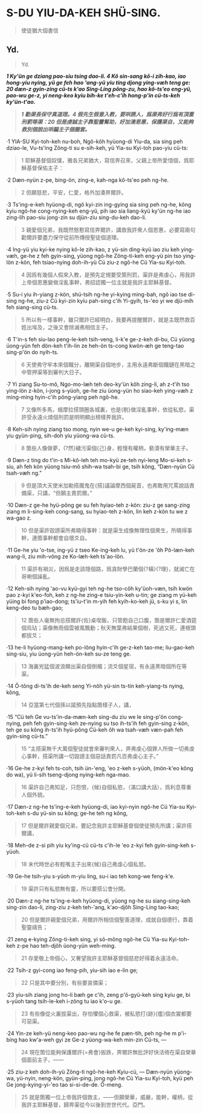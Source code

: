 
# S-DU YIU-DA-KEH SHÜ-SING.

> 使徒猶大個書信


## Yd. 

> Yd.

**_1 Ky'ün ge dziang pao-siu tsing dao-li. 4 Kô sin-sang kô-i zih-kao, iao hong-yiu nying, yü ge feh hao 'ang-yü yiu ting djong ying-væh teng ge: 20 dæn-z gyin-zing cü-ts k'ao Sing-Ling pông-zu, hao kô-ts'eo eng-yü, pao-wu ge-z, yi neng-keo kyiu bih-ke t'eh-c'ih hong-p'in cü-ts-keh ky'ün-t'ao._**

> **_1 勸渠長保守真道理。4 假先生假意入教，要哄誘人，爲渠弗好行爲有頂重刑罰等渠：20 但是虔誠主子靠聖靈幫助，好加湊恩惠，保護渠自，又能夠救別個脫出哄騙主子個圈套。_**

·1 YIA-SU Kyi-toh-keh nu-boh, Ngô-kôh hyüong-di Yiu-da, sia sing peh dziao-le, Vu-ts'ing Zông-ti su e-sih-keh, yü Yia-su Kyi-toh pao-yiu cü-ts:

> 1 耶穌基督個奴僕，雅各兄弟猶大，寫信畀召來，父親上帝所愛惜個，爲耶穌基督保佑主子：

·2 Dæn-nyün z-pe, bing-ön, zing-e, kah-nga kô-ts'eo peh ng-he.

> 2 但願慈悲，平安，仁愛，格外加湊畀爾許。

·3 Ts'ing-e-keh hyüong-di, ngô kyi-zin ing-gying sia sing peh ng-he, kông kyiu ngô-he cong-nying-keh eng-yü, pih iao sia liang-kyü ky'ün ng-he iao zing-lih pao-siu jong-zin su djün-ziu sing-du-keh dao-li.

> 3 親愛個兄弟，我既然慇懃寫信畀爾許，講救我許衆人個恩惠，必要寫兩句勸爾許要盡力保守從前所傳授聖徒個道理。

·4 Ing-yü yiu kyi-ke nying kô-le zih-kao, z yü-sin ding-kyü iao ziu keh ying-væh, ge-he z feh gyin-sing, yüong ngô-he Zông-ti-keh eng-yü pin tso ying-lön z-kön, feh tsiao-nying doh-ih-yü Cü ziu-z ngô-he Cü Yia-su Kyi-toh.

> 4 因爲有幾個人假來入教，是預先定規要受箇刑罰，渠許是弗虔心，用我許上帝個恩惠變做淫亂事幹，弗招認獨一位主就是我許主耶穌基督。

·5 Su-i yiu ih-yiang z-kön, shü-tsih ng-he yi-kying ming-bah, ngô iao tse di-sing ng-he, ziu-z Cü kyi-zin kyiu pah-sing c'ih Yi-gyih, ts-'eo yi we djü-mih feh siang-sing cü-ts.

> 5 所以有一樣事幹，雖只爾許已經明白，我要再提醒爾許，就是主既然救百姓出埃及，之後又會除滅弗相信主子。

·6 T'in-s feh siu-lao peng-le-keh tsih-veng, li-k'e ge-z-keh di-bu, Cü yüong üong-yün feh dön-keh t'ih-lin ze heh-ön ts-cong kwön-æh ge teng-tao sing-p'ön do nyih-ts.

> 6 天使弗守牢本來個職分，離開渠自個地步，主用永遠弗斷個鐵鏈在黑暗之中管押渠等到審判大日子。

·7 Yi ziang Su-to-mô, Ngo-mo-læh teh deo-ky'ün kôh zing-li, ah z-t'ih tso ying-lön z-kön, i-jong s-yüoh, ge-he ziu üong-yün ho siao-keh ying-væh z ming-ming hyin-c'ih pông-yiang peh ngô-he.

> 7 又像所多馬，蛾摩拉搭頭圈各城裏，也是{剔}做淫亂事幹，依從私慾，渠許受永遠火燒個刑罰是明明顯出榜樣畀我許。

·8 Keh-sih nying ziang tso mong, nyin we-u ge-keh kyi-sing, ky'ing-mæn yiu gyün-ping, sih-doh yiu yüong-wa cü-ts.

> 8 箇些人像做夢，{?然}穢污渠個{己}身，輕慢有權柄，褻瀆有榮華主子。

·9 Dæn-z ting do t'in-s Mi-kô-leh teh mo-kyü ze-teh nyi-leng Mo-si-keh s-siu, ah feh kön yüong tsiu-mô shih-wa tsah-bi ge, tsih kông, “Dæn-nyün Cü tsah-væh ng.”

> 9 但是頂大天使米加勒搭魔鬼在{搭}議論摩西個屍首，也弗敢用咒罵說話責備渠，只講，“但願主責罰爾。”

·10 Dæn-z ge-he hyü-pông ge su feh hyiao-teh z-kön: ziu-z ge sang-zing ziang m li-sing-keh cong-sang, su hyiao-teh z-kön, lin keh z-kön tu we z wa-gao z.

> 10 但是渠許毀謗渠所弗曉得事幹：就是渠生成像無理性個衆生，所曉得事幹，連箇事幹都會自壞爻自。

·11 Ge-he yiu 'o-tse, ing-yü z tseo Ke-ing-keh lu, yü t'ön-ze 'ôh Pô-læn-keh wang-li, ziu mih-vông ze Ko-læh-keh ts'ao-lön.

> 11 渠許有禍災，因爲是走該隱個路，爲貪財學巴蘭個{?橫}{?理}，就滅亡在哥喇個譟亂。

·12 Keh-sih nying 'ao-vu kyü-gyi teh ng-he tso-côh ky'üoh-væn, tsih kwön pao z-kyi k'eo-foh, keh z ng-he zing-e tsiu-yin-keh u-tin; ge ziang m yü-keh yüing bi fong p'iao-dong; ts'iu-t'in m-yih feh kyih-ko-keh jü, s-ku yi s, lin keng-deo tu bæh-gao;

> 12 箇些人毫無拘忌搭爾許{佐}桌喫飯，只管飽自己口腹，箇是爾許仁愛酒筵個烏玷；渠像無雨個雲被風飄動；秋天無葉弗結果個樹，死過又死，連根頭都拔爻；

·13 he-li hyüong-mang-keh po-lông hyin-c'ih ge-z-keh tao-me; liu-gao-keh sing-siu, yiu üong-yün heh-ön-keh su-ze teng ge.

> 13 海裏兇猛個波浪顯出渠自個倒楣；流爻個星宿，有永遠黑暗個所在等渠。

·14 Ô-tông di-ts'ih de-keh seng Yi-nôh yü-sin ts-tin keh-yiang-ts nying, kông,

> 14 亞當第七代個孫以諾預先指點箇樣子人，講，

·15 “Cü teh Ge vu-ts'in-da-mæn-keh sing-du ziu we le sing-p'ön cong-nying, peh feh gyin-sing-keh ze-nying su tso ih-ts'ih feh gyin-sing z-kön, teh ge su kông ih-ts'ih hyü-pông Cü-keh ôh wa tsah-væh væn-pah feh gyin-sing cü-ts.”

> 15 “主搭渠無千大萬個聖徒就會來審判衆人，畀弗虔心個罪人所做一切弗虔心事幹，搭渠所講一切毀謗主個惡話責罰凡百弗虔心主子。”

·16 Ge-he z-kyi feh ts-coh, tsih ün-'eng, 'eo z-keh s-yüoh, (mön-k'eo kông do wa), yü li-sih tseng-djong nying-keh nga-mao.

> 16 渠許自己弗知足，只怨恨，{候}自個私慾，（滿口講大話），爲利息尊重人個外貌。

·17 Dæn-z ng-he ts'ing-e-keh hyüong-di, iao kyi-nyin ngô-he Cü Yia-su Kyi-toh-keh s-du yü-sin su kông; ge-he teh ng kông,

> 17 但是爾許親愛個兄弟，要記念我許主耶穌基督個使徒預先所講；渠許搭爾講，

·18 Meh-de z-si pih yiu ky'ing-cü cü-ts c'ih-le 'eo z-kyi feh gyin-sing-keh s-yüoh.

> 18 末代時世必有輕嘴主子出來{候}自己弗虔心個私慾。

·19 Ge-he tsih-yiu s-yüoh m-yiu ling, su-i iao  teh kong-we feng-k'e.

> 19 渠許只有私慾無有靈，所以要搭公會分開。

·20 Dæn-z ng-he ts'ing-e-keh hyüong-di, yüong ng-he su siang-sing-keh sing-zin dao-li, zing-ziu z-keh teh-'ang, k'ao-djôh Sing-Ling tao-kao;

> 20 但是爾許親愛個兄弟，用爾許所相信個聖善道理，成就自個德行，靠着聖靈禱告；

·21 zeng e-kying Zông-ti-keh sing, yi sô-mông ngô-he Cü Yia-su Kyi-toh-keh z-pe hao teh-djôh üong-yün weh-ming.

> 21 存愛敬上帝個心，又奢望我許主耶穌基督個慈悲好得着永遠活命。

·22 Tsih-z gyi-cong iao feng-pih, yiu-sih iao e-lin ge;

> 22 只是其中要分別，有些要哀憐渠；

·23 yiu-sih ziang jong ho-li bæh ge c'ih, zeng p'ô-gyü-keh sing kyiu ge, bi s-yüoh tang tsih-le-keh i-zông tu iao k'o-u ge.

> 23 有些像從火裏拔渠出，存怕懼個心救渠，被私慾打{跡}{癗}個衣裳都要可惡渠。

·24 Yin-ze keh-yü neng-keo pao-wu ng-he fe pæn-tih, peh ng-he m p'i-bing hao kw'a-weh gyi ze Ge-z yüong-wa-keh min-zin Cü-ts, —

> 24 現在箇位能夠保護爾許{=弗會}扳跌，畀爾許無批評好快活徛在渠自榮華個面前主子，——

·25 ziu-z keh doh-ih-yü Zông-ti ngô-he-keh Kyiu-cü, — Dæn-nyün yüong-wa, yü-nyin, neng-kön, gyün-ping, jong ngô-he Cü Yia-su Kyi-toh, kyü peh Ge jong-kying-yi-'eo tao si-si-de-de. Ô-meng.

> 25 就是箇獨一位上帝我許個救主，——但願榮華，威嚴，能幹，權柄，從我許主耶穌基督，歸畀渠從今以後到世世代代。亞門。




